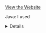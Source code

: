 [View the Website](https://amy233666.github.io/cse_class/手机网页/index.html)

Java: I used <details> to toggle the visibility of two HTML elements (details and details_about) by switching their display styles between "block" and "none".

CSS: 
I used ​​justify-content property to align the flex items.
I used flex-direction to make columns of my boxes.

